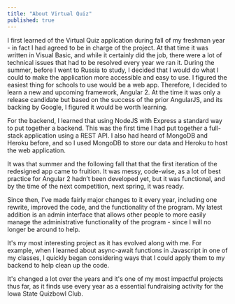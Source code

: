 ```yaml
---
title: "About Virtual Quiz"
published: true
---
```


I first learned of the Virtual Quiz application during fall of my freshman year - in fact I had agreed to be in charge of the project. At that time it was written in Visual Basic, and while it certainly did the job, there were a lot of technical issues that had to be resolved every year we ran it. During the summer, before I went to Russia to study, I decided that I would do what I could to make the application more accessible and easy to use. I figured the easiest thing for schools to use would be a web app. Therefore, I decided to learn a new and upcoming framework, Angular 2. At the time it was only a release candidate but based on the success of the prior AngularJS, and its backing by Google, I figured it would be worth learning.

For the backend, I learned that using NodeJS with Express a standard way to put together a backend. This was the first time I had put together a full-stack application using a REST API. I also had heard of MongoDB and Heroku before, and so I used MongoDB to store our data and Heroku to host the web application.

It was that summer and the following fall that that the first iteration of the redesigned app came to fruition. It was messy, code-wise, as a lot of best practice for Angular 2 hadn’t been developed yet, but it was functional, and by the time of the next competition, next spring, it was ready.
 
Since then, I’ve made fairly major changes to it every year, including one rewrite, improved the code, and the functionality of the program. My latest addition is an admin interface that allows other people to more easily manage the administrative functionality of the program - since I will no longer be around to help. 

It's my most interesting project as it has evolved along with me. For example, when I learned about async-await functions in Javascript in one of my classes, I quickly began considering ways that I could apply them to my backend to help clean up the code.

It's changed a lot over the years and it's one of my most impactful projects thus far, as it finds use every year as a essential fundraising activity for the Iowa State Quizbowl Club.